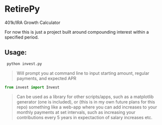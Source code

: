 # RetirePy
401k/IRA Growth Calculator

For now this is just a project built around compounding interest within a specified period.

Usage:
---
```python
 python invest.py
 ```
>Will prompt you at command line to input starting amount, regular payments, and expected APR
```python
from invest import Invest
```
>Can be used as a library for other scripts/apps, such as a matplotlib generator (one is included), or (this is in my own future plans for this repo) something like a web-app where you can add increases to your monthly payments at set intervals, such as increasing your contributions every 5 years in expectaction of salary increases etc.

